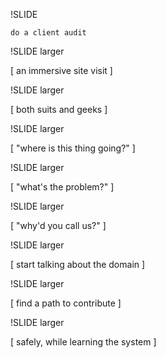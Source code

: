 
!SLIDE

    do a client audit

!SLIDE larger

[ an immersive site visit ]

!SLIDE larger

[ both suits and geeks ]

!SLIDE larger

[ "where is this thing going?" ]

!SLIDE larger

[ "what's the problem?" ]

!SLIDE larger

[ "why'd you call us?" ]

!SLIDE larger

[ start talking about the domain ]

!SLIDE larger

[ find a path to contribute ]

!SLIDE larger

[ safely, while learning the system ]

